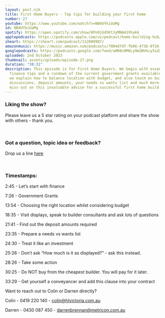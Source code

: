 ```yaml
---
layout: post.njk
title: First Home Buyers - Top tips for building your first home
number: 27
youtube: https://www.youtube.com/watch?v=NB4UYkiUaMg
id: NB4UYkiUaMg
spotify: https://open.spotify.com/show/6PnOjGdSKtJyMNA41Vhakk
applepodcasts: https://podcasts.apple.com/us/podcast/home-building-hub/id1681936589
iheart: https://iheart.com/podcast/112809987/
amazonmusic: https://music.amazon.com/podcasts/7004d7d7-fb06-473b-8f26-8ce9992cac11
googlepodcasts: https://podcasts.google.com/feed/aHR0cHM6Ly9mZWVkcy5idXp6c3Byb3V0LmNvbS8yMTM5MTU1LnJzcw==
uploaded: 2nd October 2023
thumbnail: assets/uploads/episode-27.png
duration: "38:31"
description: This episode is for First Home Buyers. We begin with essential
  finance tips and a rundown of the current government grants available. Then,
  we explain how to balance location with budget, and also touch on builder
  discussions, deposit amounts, your needs vs wants list and much more. Don't
  miss out on this invaluable advice for a successful first home build!
---
```

### Liking the show?

Please leave us a 5 star rating on your podcast platform and share the show with others - thank you.

<br>

### Got a question, topic idea or feedback?

Drop us a line <a href="/contact" id="contact-us" target="_blank">here</a>

<br>

### Timestamps:

2:45 - Let’s start with finance

7:26 - Government Grants

13:54 - Choosing the right location whilst considering budget

18:35 - Visit displays, speak to builder consultants and ask lots of questions

21:41 - Find out the deposit amounts required

23:35 - Prepare a needs vs wants list

24:30 - Treat it like an investment

25:26 - Don’t ask “How much is it as displayed?” - ask this instead.

28:26 - Take some action

30:25 - Do NOT buy from the cheapest builder. You will pay for it later.

33:29 - Get yourself a conveyancer and add this clause into your contract

Want to reach out to Colin or Darren directly?

Colin - 0419 220 140 - colin@hlvictoria.com.au

Darren - 0430 087 450 - darrenbrennan@metricon.com.au